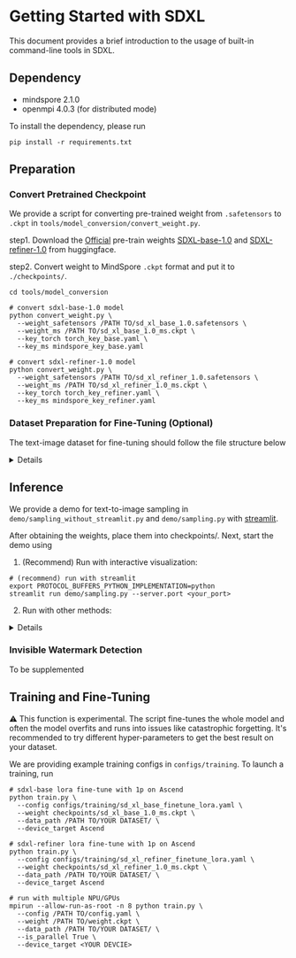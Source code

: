 # Getting Started with SDXL

This document provides a brief introduction to the usage of built-in command-line tools in SDXL.

## Dependency

- mindspore 2.1.0
- openmpi 4.0.3 (for distributed mode)

To install the dependency, please run

```shell
pip install -r requirements.txt
```

## Preparation

### Convert Pretrained Checkpoint

We provide a script for converting pre-trained weight from `.safetensors` to `.ckpt` in `tools/model_conversion/convert_weight.py`.

step1. Download the [Official](https://github.com/Stability-AI/generative-models) pre-train weights [SDXL-base-1.0](https://huggingface.co/stabilityai/stable-diffusion-xl-base-1.0) and [SDXL-refiner-1.0](https://huggingface.co/stabilityai/stable-diffusion-xl-refiner-1.0) from huggingface.

step2. Convert weight to MindSpore `.ckpt` format and put it to `./checkpoints/`.

```shell
cd tools/model_conversion

# convert sdxl-base-1.0 model
python convert_weight.py \
  --weight_safetensors /PATH TO/sd_xl_base_1.0.safetensors \
  --weight_ms /PATH TO/sd_xl_base_1.0_ms.ckpt \
  --key_torch torch_key_base.yaml \
  --key_ms mindspore_key_base.yaml

# convert sdxl-refiner-1.0 model
python convert_weight.py \
  --weight_safetensors /PATH TO/sd_xl_refiner_1.0.safetensors \
  --weight_ms /PATH TO/sd_xl_refiner_1.0_ms.ckpt \
  --key_torch torch_key_refiner.yaml \
  --key_ms mindspore_key_refiner.yaml
```

### Dataset Preparation for Fine-Tuning (Optional)

The text-image dataset for fine-tuning should follow the file structure below

<details onclose>

```text
dir
├── img1.jpg
├── img2.jpg
├── img3.jpg
└── img_txt.csv
```

img_txt.csv is the annotation file in the following format
```text
dir,text
img1.jpg,a cartoon character with a potted plant on his head
img2.jpg,a drawing of a green pokemon with red eyes
img3.jpg,a red and white ball with an angry look on its face
```

For convenience, we have prepared two public text-image datasets obeying the above format.

- [pokemon-blip-caption dataset](https://openi.pcl.ac.cn/jasonhuang/mindone/datasets), containing 833 pokemon-style images with BLIP-generated captions.
- [Chinese-art blip caption dataset](https://openi.pcl.ac.cn/jasonhuang/mindone/datasets), containing 100 Chinese art-style images with BLIP-generated captions.

To use them, please download `pokemon_blip.zip` or `chinese_art_blip.zip` from the [openi dataset website](https://openi.pcl.ac.cn/jasonhuang/mindone/datasets). Then unzip.

</details>


## Inference

We provide a demo for text-to-image sampling in `demo/sampling_without_streamlit.py` and `demo/sampling.py` with [streamlit](https://streamlit.io/).

After obtaining the weights, place them into checkpoints/. Next, start the demo using

1. (Recommend) Run with interactive visualization:

```shell
# (recommend) run with streamlit
export PROTOCOL_BUFFERS_PYTHON_IMPLEMENTATION=python
streamlit run demo/sampling.py --server.port <your_port>
```

2. Run with other methods:

<details close>

```shell
# run sdxl-base txt2img without streamlit on Ascend
python demo/sampling_without_streamlit.py \
  --task txt2img \
  --config configs/inference/sd_xl_base.yaml \
  --weight checkpoints/sd_xl_base_1.0_ms.ckpt \
  --prompt "Astronaut in a jungle, cold color palette, muted colors, detailed, 8k" \
  --device_target Ascend

# run sdxl-refiner img2img without streamlit on Ascend
python demo/sampling_without_streamlit.py \
  --task img2img \
  --config configs/inference/sd_xl_refiner.yaml \
  --weight checkpoints/sd_xl_refiner_1.0_ms.ckpt \
  --prompt "Astronaut in a jungle, cold color palette, muted colors, detailed, 8k" \
  --img /PATH TO/img.jpg \
  --device_target Ascend

# run pipeline without streamlit on Ascend
python demo/sampling_without_streamlit.py \
  --task txt2img \
  --config configs/inference/sd_xl_base.yaml \
  --weight checkpoints/sd_xl_base_1.0_ms.ckpt \
  --prompt "Astronaut in a jungle, cold color palette, muted colors, detailed, 8k" \
  --add_pipeline True \
  --pipeline_config configs/inference/sd_xl_refiner.yaml \
  --pipeline_weight checkpoints/sd_xl_refiner_1.0_ms.ckpt \
  --sd_xl_base_ratios "1.0_768" \
  --device_target Ascend

# run lora(unmerge weight) without streamlit on Ascend
python demo/sampling_without_streamlit.py \
  --task txt2img \
  --config configs/training/sd_xl_base_finetune_lora.yaml \
  --weight checkpoints/sd_xl_base_1.0_ms.ckpt,SDXL-base-1.0_2000_lora.ckpt \
  --prompt "Astronaut in a jungle, cold color palette, muted colors, detailed, 8k" \
  --device_target Ascend
```

</details>

### Invisible Watermark Detection

To be supplemented


## Training and Fine-Tuning

⚠️ This function is experimental. The script fine-tunes the whole model and often the model overfits and runs into issues like catastrophic forgetting. It's recommended to try different hyper-parameters to get the best result on your dataset.

We are providing example training configs in `configs/training`. To launch a training, run

```shell
# sdxl-base lora fine-tune with 1p on Ascend
python train.py \
  --config configs/training/sd_xl_base_finetune_lora.yaml \
  --weight checkpoints/sd_xl_base_1.0_ms.ckpt \
  --data_path /PATH TO/YOUR DATASET/ \
  --device_target Ascend

# sdxl-refiner lora fine-tune with 1p on Ascend
python train.py \
  --config configs/training/sd_xl_refiner_finetune_lora.yaml \
  --weight checkpoints/sd_xl_refiner_1.0_ms.ckpt \
  --data_path /PATH TO/YOUR DATASET/ \
  --device_target Ascend

# run with multiple NPU/GPUs
mpirun --allow-run-as-root -n 8 python train.py \
  --config /PATH TO/config.yaml \
  --weight /PATH TO/weight.ckpt \
  --data_path /PATH TO/YOUR DATASET/ \
  --is_parallel True \
  --device_target <YOUR DEVCIE>
```
